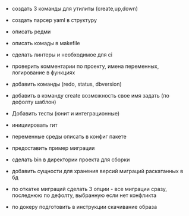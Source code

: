 - создать 3 команды для утилиты (create,up,down)

- создать парсер yaml в структуру

- описать редми

- описать комады в мakefile

- сделать линтеры и необходимое для ci

- проверить комментарии по проекту, имена переменных, логирование в функциях

- добавить команды (redo, status, dbversion)

- добавить в команду create возможность свое имя задать (по дефолту шаблон)

- Добавить тесты (юнит и интеграционные)

- инициировать гит

- переменные среды описать в конфиг пакете

- предоставить пример миграции

- сделать bin в директории проекта для сборки

- добавить сущности для хранения версий миграций раскатанных в бд

- по откатке миграций сделать 3 опции - все миграции сразу, последнюю по дефолту, выбранную если нет конфликта

- по докеру подготовить в инструкции скачивание образа